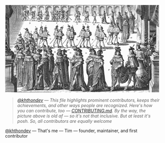 <img src="assets/community.png" width="500" alt="Community">

> _[@khthondev](https://github.com/khthondev) — This file highlights prominent contributors, keeps their achievements, and other ways people are recognized. Here's how you can contribute, too — [CONTRIBUTING.md](CONTRIBUTING.md). By the way, the picture above is old af — so it's not that inclusive. But at least it's posh. So, all contributors are equally welcome_

[@khthondev](https://github.com/khthondev/edupunk-os) — That's me — Tim — founder, maintainer, and first contributor